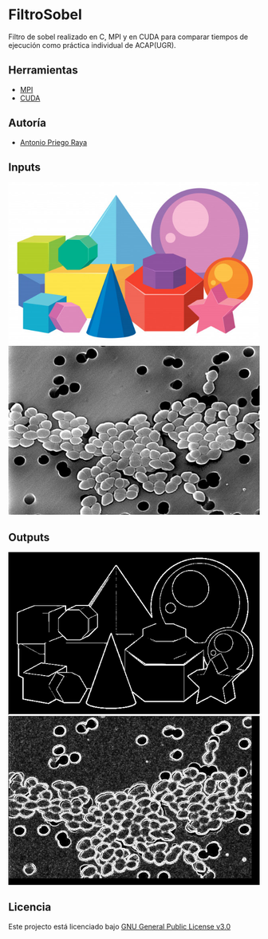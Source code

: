 # FiltroSobel
Filtro de sobel realizado en C, MPI y en CUDA para comparar tiempos de ejecución como práctica individual de ACAP(UGR).

## Herramientas
* [MPI](https://www.open-mpi.org/)
* [CUDA](https://developer.nvidia.com/cuda-zone)

## Autoría
* [Antonio Priego Raya](https://github.com/AntonioPriego)

## Inputs

![alt text](https://raw.githubusercontent.com/AntonioPriego/FiltroSobel/main/CUDA_MPI_Y_Secuencial/data/imagenes/i/geometria.jpg)
![alt text](https://raw.githubusercontent.com/AntonioPriego/FiltroSobel/main/CUDA_MPI_Y_Secuencial/data/imagenes/i/bacterias.jpg)

## Outputs

![alt text](https://raw.githubusercontent.com/AntonioPriego/FiltroSobel/main/CUDA_MPI_Y_Secuencial/data/imagenes/o/geometria(127).jpg)
![alt text](https://raw.githubusercontent.com/AntonioPriego/FiltroSobel/main/CUDA_MPI_Y_Secuencial/data/imagenes/o/bacterias(0).jpg)

## Licencia
Este projecto está licenciado bajo [GNU General Public License v3.0](http://www.gnu.org/licenses/)
